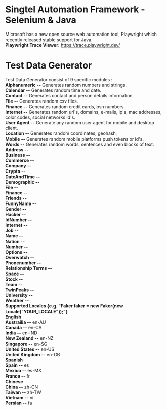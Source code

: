 # Singtel Automation Framework - Selenium & Java 
Microsoft has a new open source web automation tool, Playwright which recently released stable support for Java.
<br/><b>Playwright Trace Viewer:</b> https://trace.playwright.dev/

# Test Data Generator
Test Data Generator consist of 9 specific modules :
<br/><b>Alphanumeric --</b>  Generates random numbers and strings.
<br/><b>Calendar --</b>  Generates random time and date.
<br/><b>Contact  --</b>  Generates contact and person details information.
<br/><b>File   --</b>  Generates random csv files.
<br/><b>Finance --</b>  Generates random credit cards, bsn numbers.
<br/><b>Internet --</b>  Generates random url's, domains, e-mails, ip's, mac addresses, color codes, social networks id's.
<br/><b>User Agent --</b>  Generate any random user agent for mobile and desktop client.
<br/><b>Location --</b>  Generates random coordinates, geohash,
<br/><b>Mobile --</b>  Generates random mobile platforms push tokens or id's.
<br/><b>Words --</b>  Generates random words, sentences and even blocks of text.
<br/><b>Address --</b>
<br/><b>Business --</b>
<br/><b>Commerce --</b>
<br/><b>Company --</b>
<br/><b>Crypto --</b>
<br/><b>DateAndTime --</b>
<br/><b>Demographic --</b>
<br/><b>File --</b>
<br/><b>Finance --</b>
<br/><b>Friends --</b>
<br/><b>FunnyName --</b>
<br/><b>Gender --</b>
<br/><b>Hacker --</b>
<br/><b>IdNumber --</b>
<br/><b>Internet --</b>
<br/><b>Job --</b>
<br/><b>Name --</b>
<br/><b>Nation --</b> 
<br/><b>Number --</b>
<br/><b>Options --</b> 
<br/><b>Overwatch --</b>
<br/><b>Phonenumber --</b>
<br/><b>Relationship Terms --</b>
<br/><b>Space --</b>
<br/><b>Stock --</b>
<br/><b>Team --</b>
<br/><b>TwinPeaks --</b> 
<br/><b>University --</b>
<br/><b>Weather --</b>
<br/><b>Supported Locales {e.g. "Faker faker = new Faker(new Locale("YOUR_LOCALE"));"}</b>
<br/><b>English</b>
<br/><b>Austrailia --</b> en-AU
<br/><b>Canada --</b> en-CA
<br/><b>India --</b> en-IND
<br/><b>New Zealand --</b> en-NZ
<br/><b>Singapore --</b> en-SG
<br/><b>United States --</b> en-US
<br/><b>United Kingdom --</b> en-GB
<br/><b>Spanish</b>
<br/><b>Spain --</b> es
<br/><b>Mexico --</b> es-MX
<br/><b>France --</b> fr
<br/><b>Chinese</b>
<br/><b>China --</b> zh-CN
<br/><b>Taiwan --</b> zh-TW
<br/><b>Vietnam --</b> vi
<br/><b>Persian --</b> fa